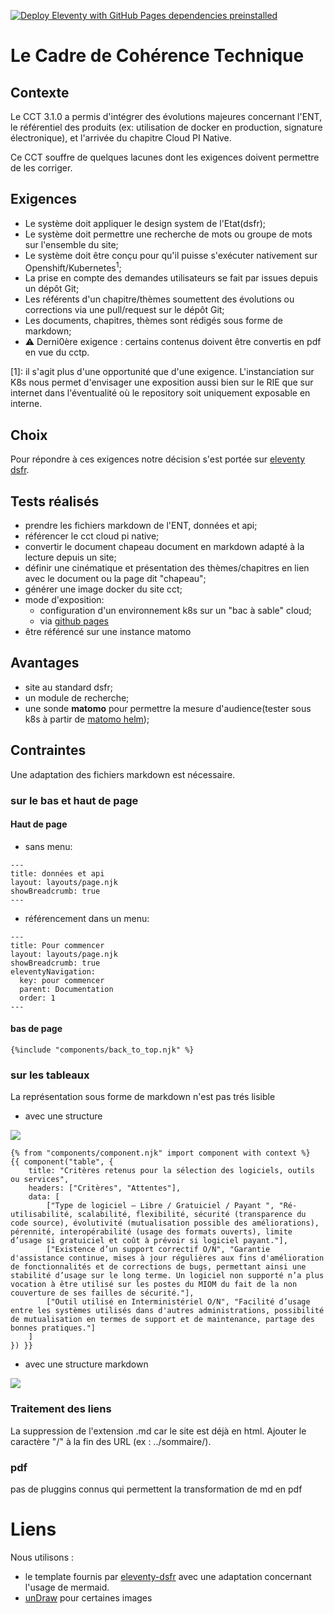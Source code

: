[![Deploy Eleventy with GitHub Pages dependencies preinstalled](https://github.com/dnum-mi/cct-mi/actions/workflows/Deploy%20Eleventy%20with%20GitHub%20Pages_dependencies_preinstalled.yml/badge.svg)](https://github.com/dnum-mi/cct-mi/actions/workflows/Deploy%20Eleventy%20with%20GitHub%20Pages_dependencies_preinstalled.yml)


# Le Cadre de Cohérence Technique

## Contexte

Le CCT 3.1.0 a permis d'intégrer des évolutions majeures concernant l'ENT, le référentiel des produits (ex: utilisation de docker en production, signature électronique), et l'arrivée du chapitre Cloud PI Native.

Ce CCT souffre de quelques lacunes dont les exigences doivent permettre de les corriger.

## Exigences

- Le système doit appliquer le design system de l'Etat(dsfr); 
- Le système doit permettre une recherche de mots ou groupe de mots sur l'ensemble du site;
- Le système doit être conçu pour qu'il puisse s'exécuter nativement sur Openshift/Kubernetes<sup>1</sup>;
- La prise en compte des demandes utilisateurs se fait par issues depuis un dépôt Git;
- Les référents d'un chapitre/thèmes soumettent des évolutions ou corrections via une pull/request sur le dépôt Git;
- Les documents, chapitres, thèmes sont rédigés sous forme de markdown;
- :warning: Derni0ère exigence : certains contenus doivent être convertis en pdf en vue du cctp.

[1]: il s'agit plus d'une opportunité que d'une exigence. L'instanciation sur K8s nous permet d'envisager une exposition aussi bien sur le RIE que sur internet dans l'éventualité où le repository soit uniquement exposable en interne.

## Choix

Pour répondre à ces exigences notre décision s'est portée sur [eleventy dsfr](https://ecoresponsable.numerique.gouv.fr/publications/boite-outils/fiches/eleventy-dsfr/).

## Tests réalisés

- prendre les fichiers markdown de l'ENT, données et api;
- référencer le cct cloud pi native;
- convertir le document chapeau document en markdown adapté à la lecture depuis un site;
- définir une cinématique et présentation des thèmes/chapitres en lien avec le document ou la page dit "chapeau";
- générer une image docker du site cct;
- mode d'exposition:
  - configuration d'un environnement k8s sur un "bac à sable" cloud;
  - via [github pages](https://dnum-mi.github.io/cct-mi/)
- être référencé sur une instance matomo
  
## Avantages

- site au standard dsfr;
- un module de recherche;
- une sonde **matomo** pour permettre la mesure d'audience(tester sous k8s à partir de [matomo helm](https://bitnami.com/stack/matomo/helm));

## Contraintes

Une adaptation des fichiers markdown est nécessaire. 

### sur le bas et haut de page

#### Haut de page

- sans menu:

```
---
title: données et api
layout: layouts/page.njk
showBreadcrumb: true
---

```

- référencement dans un menu:

```
---
title: Pour commencer
layout: layouts/page.njk
showBreadcrumb: true
eleventyNavigation:
  key: pour commencer
  parent: Documentation
  order: 1
---
```

#### bas de page

```
{%include "components/back_to_top.njk" %}

```
### sur les tableaux

La représentation sous forme de markdown n'est pas trés lisible

- avec une structure 

![](https://storage.gra.cloud.ovh.net/v1/AUTH_0f20d409cb2a4c9786c769e2edec0e06/padnumerique/uploads/d6a60397-6f95-4ed9-a5f4-e1a883663e39.png)

```
{% from "components/component.njk" import component with context %}
{{ component("table", {
    title: "Critères retenus pour la sélection des logiciels, outils ou services",
    headers: ["Critères", "Attentes"],
    data: [
        ["Type de logiciel – Libre / Gratuiciel / Payant ", "Ré-utilisabilité, scalabilité, flexibilité, sécurité (transparence du code source), évolutivité (mutualisation possible des améliorations), pérennité, interopérabilité (usage des formats ouverts), limite d’usage si gratuiciel et coût à prévoir si logiciel payant."],
        ["Existence d’un support correctif O/N", "Garantie d'assistance continue, mises à jour régulières aux fins d'amélioration de fonctionnalités et de corrections de bugs, permettant ainsi une stabilité d’usage sur le long terme. Un logiciel non supporté n’a plus vocation à être utilisé sur les postes du MIOM du fait de la non couverture de ses failles de sécurité."],
        ["Outil utilisé en Interministériel O/N", "Facilité d’usage entre les systèmes utilisés dans d'autres administrations, possibilité de mutualisation en termes de support et de maintenance, partage des bonnes pratiques."]
    ]
}) }}

```

- avec une structure markdown

![](https://storage.gra.cloud.ovh.net/v1/AUTH_0f20d409cb2a4c9786c769e2edec0e06/padnumerique/uploads/677822ea-7b36-4303-8cda-a7d7824e62b4.png)



### Traitement des liens 
La suppression de l'extension .md car le site est déjà en html.
Ajouter le caractère "/" à la fin des URL (ex : ../sommaire/).

### pdf
pas de pluggins connus qui permettent la transformation de md en pdf

# Liens
Nous utilisons :
- le template fournis par [eleventy-dsfr](https://github.com/codegouvfr/eleventy-dsfr) avec une adaptation concernant l'usage de mermaid.
- [unDraw](https://undraw.co/search) pour certaines images
